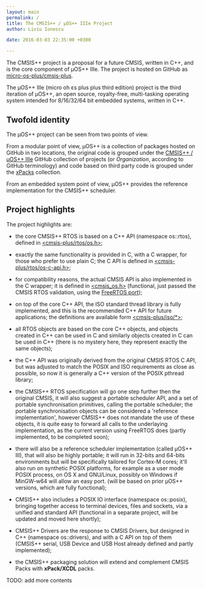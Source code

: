 ```yaml
---
layout: main
permalink: /
title: The CMSIS++ / µOS++ IIIe Project
author: Liviu Ionescu

date: 2016-03-03 22:35:00 +0300

---
```


The CMSIS++ project is a proposal for a future CMSIS, written in C++, and is the core component of µOS++ IIIe. The project is hosted on GitHub as [micro-os-plus/cmsis-plus](https://github.com/micro-os-plus/cmsis-plus).

The µOS++ IIIe (micro oh ɛs plus plus third edition) project is the third iteration of µOS++, an open source, royalty-free, multi-tasking operating system intended for 8/16/32/64 bit embedded systems, written in C++.

## Twofold identity

The µOS++ project can be seen from two points of view.

From a modular point of view, µOS++ is a collection of packages hosted on GitHub in two locations, the original code is grouped under the [CMSIS++ / µOS++ IIIe](https://github.com/micro-os-plus) GitHub collection of projects (or _Organization_, according to GitHub terminology) and code based on third party code is grouped under the [xPacks](https://github.com/xpacks) collection.

From an embedded system point of view, µOS++ provides the reference implementation for the CMSIS++ scheduler.

## Project highlights

The project highlights are:

- the core CMSIS++ RTOS is based on a C++ API (namespace os::rtos), defined in [<cmsis-plus/rtos/os.h>](https://github.com/micro-os-plus/cmsis-plus/blob/xpack/include/cmsis-plus/rtos/os.h);

- exactly the same functionality is provided in C, with a C wrapper, for those who prefer to use plain C; the C API is defined in [<cmsis-plus/rtos/os-c-api.h>](https://github.com/micro-os-plus/cmsis-plus/blob/xpack/include/cmsis-plus/rtos/os-c-api.h);

- for compatibility reasons, the actual CMSIS API is also implemented in the C wrapper; it is defined in [<cmsis\_os.h>](https://github.com/micro-os-plus/cmsis-plus/blob/xpack/include/cmsis-plus/legacy/cmsis_os.h) (functional, just passed the CMSIS RTOS validation, using the [FreeRTOS port](https://github.com/xpacks/freertos/blob/xpack/cmsis-plus/include/cmsis-plus/rtos/port/os-inlines.h));

- on top of the core C++ API, the ISO standard thread library is fully implemented, and this is the recommended C++ API for future applications; the definitions are available form [<cmsis-plus/iso/*>](https://github.com/micro-os-plus/cmsis-plus/tree/xpack/include/cmsis-plus/iso);

- all RTOS objects are based on the core C++ objects, and objects created in C++ can be used in C and similarly objects created in C can be used in C++ (there is no mystery here, they represent exactly the same objects);

- the C++ API was originally derived from the original CMSIS RTOS C API, but was adjusted to match the POSIX and ISO requirements as close as possible, so now it is generally a C++ version of the POSIX pthread library;

- the CMSIS++ RTOS specification will go one step further then the original CMSIS, it will also suggest a portable scheduler API, and a set of portable synchronisation primitives, calling the portable scheduler; the portable synchronisation objects can be considered a 'reference implementation', however CMSIS++ does not mandate the use of these objects, it is quite easy to forward all calls to the underlaying implementation, as the current version using FreeRTOS does (partly implemented, to be completed soon);

- there will also be a reference scheduler implementation (called µOS++ III), that will also be highly portable; it will run in 32-bits and 64-bits environments but will be specifically tailored for Cortex-M cores; it'll also run on synthetic POSIX platforms, for example as a user mode POSIX process, on OS X and GNU/Linux, possibly on Windows if MinGW-w64 will allow an easy port. (will be based on prior µOS++ versions, which are fully functional);

- CMSIS++ also includes a POSIX IO interface (namespace os::posix), bringing together access to terminal devices, files and sockets, via a unified and standard API (functional in a separate project, will be updated and moved here shortly);

- CMSIS++ Drivers are the response to CMSIS Drivers, but designed in C++ (namespace os::drivers), and with a C API on top of them (CMSIS++ serial, USB Device and USB Host already defined and partly implemented);

- the CMSIS++ packaging solution will extend and complement CMSIS Packs with **xPack/XCDL** packs.

TODO: add more contents
